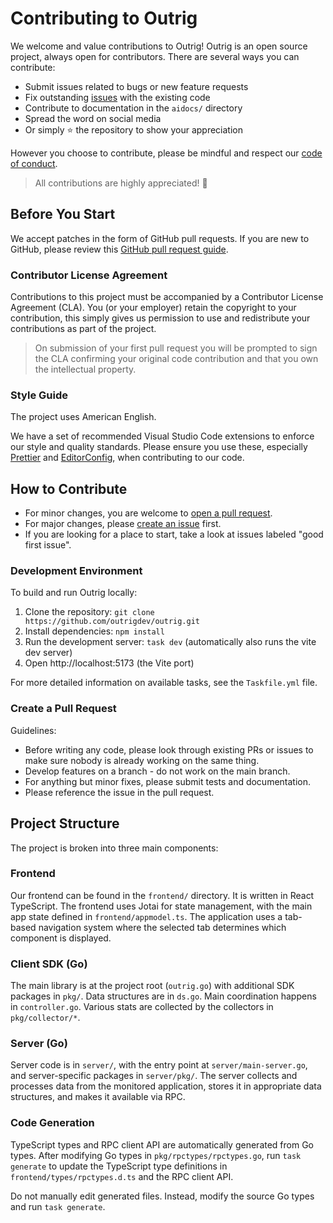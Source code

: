 # Contributing to Outrig

We welcome and value contributions to Outrig! Outrig is an open source project, always open for contributors. There are several ways you can contribute:

- Submit issues related to bugs or new feature requests
- Fix outstanding [issues](https://github.com/outrigdev/outrig/issues) with the existing code
- Contribute to documentation in the `aidocs/` directory
- Spread the word on social media
- Or simply ⭐️ the repository to show your appreciation

However you choose to contribute, please be mindful and respect our [code of conduct](./CODE_OF_CONDUCT.md).

> All contributions are highly appreciated! 🥰

## Before You Start

We accept patches in the form of GitHub pull requests. If you are new to GitHub, please review this [GitHub pull request guide](https://docs.github.com/en/pull-requests/collaborating-with-pull-requests/proposing-changes-to-your-work-with-pull-requests/about-pull-requests).

### Contributor License Agreement

Contributions to this project must be accompanied by a Contributor License Agreement (CLA). You (or your employer) retain the copyright to your contribution, this simply gives us permission to use and redistribute your contributions as part of the project.

> On submission of your first pull request you will be prompted to sign the CLA confirming your original code contribution and that you own the intellectual property.

### Style Guide

The project uses American English.

We have a set of recommended Visual Studio Code extensions to enforce our style and quality standards. Please ensure you use these, especially [Prettier](https://prettier.io) and [EditorConfig](https://editorconfig.org), when contributing to our code.

## How to Contribute

- For minor changes, you are welcome to [open a pull request](https://github.com/outrigdev/outrig/pulls).
- For major changes, please [create an issue](https://github.com/outrigdev/outrig/issues/new) first.
- If you are looking for a place to start, take a look at issues labeled "good first issue".

### Development Environment

To build and run Outrig locally:

1. Clone the repository: `git clone https://github.com/outrigdev/outrig.git`
2. Install dependencies: `npm install`
3. Run the development server: `task dev` (automatically also runs the vite dev server)
4. Open http://localhost:5173 (the Vite port)

For more detailed information on available tasks, see the `Taskfile.yml` file.

### Create a Pull Request

Guidelines:

- Before writing any code, please look through existing PRs or issues to make sure nobody is already working on the same thing.
- Develop features on a branch - do not work on the main branch.
- For anything but minor fixes, please submit tests and documentation.
- Please reference the issue in the pull request.

## Project Structure

The project is broken into three main components:

### Frontend

Our frontend can be found in the `frontend/` directory. It is written in React TypeScript. The frontend uses Jotai for state management, with the main app state defined in `frontend/appmodel.ts`. The application uses a tab-based navigation system where the selected tab determines which component is displayed.

### Client SDK (Go)

The main library is at the project root (`outrig.go`) with additional SDK packages in `pkg/`. Data structures are in `ds.go`. Main coordination happens in `controller.go`. Various stats are collected by the collectors in `pkg/collector/*`.

### Server (Go)

Server code is in `server/`, with the entry point at `server/main-server.go`, and server-specific packages in `server/pkg/`. The server collects and processes data from the monitored application, stores it in appropriate data structures, and makes it available via RPC.

### Code Generation

TypeScript types and RPC client API are automatically generated from Go types. After modifying Go types in `pkg/rpctypes/rpctypes.go`, run `task generate` to update the TypeScript type definitions in `frontend/types/rpctypes.d.ts` and the RPC client API.

Do not manually edit generated files. Instead, modify the source Go types and run `task generate`.
